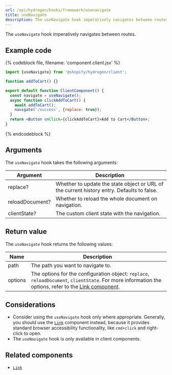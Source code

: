 ```yaml
---
url: /api/hydrogen/hooks/framework/usenavigate
title: useNavigate
description: The useNavigate hook imperatively navigates between routes.
---
```


The `useNavigate` hook imperatively navigates between routes.

## Example code

{% codeblock file, filename: 'component.client.jsx' %}

```jsx
import {useNavigate} from '@shopify/hydrogen/client';

function addToCart() {}

export default function ClientComponent() {
  const navigate = useNavigate();
  async function clickAddToCart() {
    await addToCart();
    navigate('/success', {replace: true});
  }
  return <Button onClick={clickAddToCart}>Add to Cart</Button>;
}
```

{% endcodeblock %}

## Arguments

The `useNavigate` hook takes the following arguments:

| Argument        | Description                                                                                |
| --------------- | ------------------------------------------------------------------------------------------ |
| replace?        | Whether to update the state object or URL of the current history entry. Defaults to false. |
| reloadDocument? | Whether to reload the whole document on navigation.                                        |
| clientState?    | The custom client state with the navigation.                                               |

## Return value

The `useNavigate` hook returns the following values:

| Name    | Description                                                                                                                                                                                     |
| ------- | ----------------------------------------------------------------------------------------------------------------------------------------------------------------------------------------------- |
| path    | The path you want to navigate to.                                                                                                                                                               |
| options | The options for the configuration object: `replace`, `reloadDocument`, `clientState`. For more information the options, refer to the [Link component](/api/hydrogen/components/framework/link). |

## Considerations

- Consider using the `useNavigate` hook only where appropriate. Generally, you should use the [`Link`](/api/hydrogen/components/framework/link) component instead, because it provides standard browser accessibility functionality, like `cmd+click` and right-click to open.
- The `useNavigate` hook is only available in client components.

## Related components

- [`Link`](/api/hydrogen/components/framework/link)
